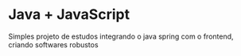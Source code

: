 # Java + JavaScript 
Simples projeto de estudos integrando o java spring com o frontend, criando softwares robustos 
